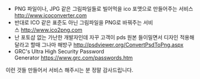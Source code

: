 
* PNG 파일이나, JPG 같은 그림파일들로 빌어먹을 ico 포맷으로 만들어주는 서비스 http://www.icoconverter.com
* 반대로 ICO 같은 표준도 아닌 그림파일을 PNG로 바꿔주는 서비스 http://www.ico2png.com
* 난 포토샵 없는 가난한 개발자인데 자꾸 고객이 pds 원본 들이밀면서 디자인 적용해 달라고 할때 그나마 해방구 http://psdviewer.org/ConvertPsdToPng.aspx
* GRC's Ultra High Security Password Generator https://www.grc.com/passwords.htm

이런 것들 만들어서 서비스 해주시는 분 정말 감사드립니다.